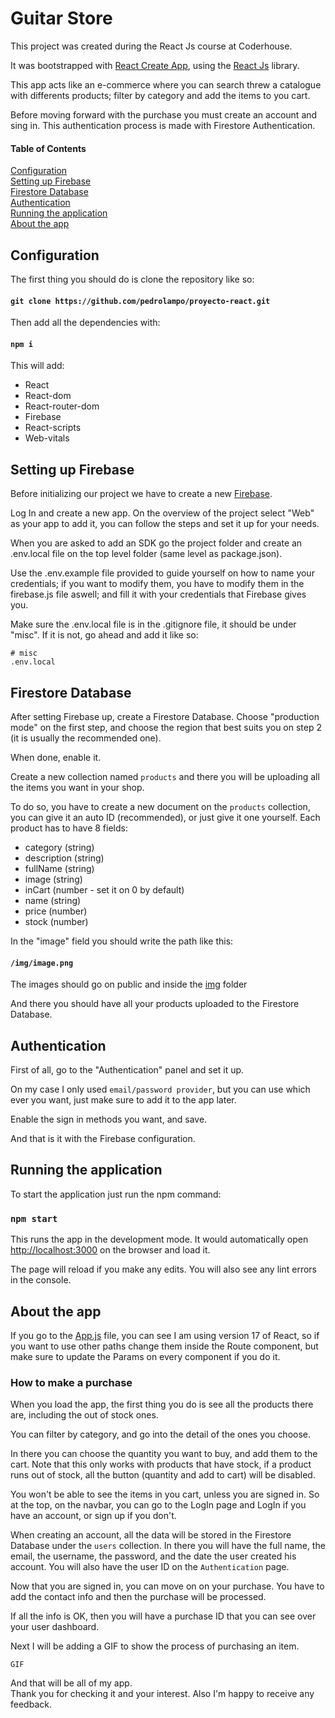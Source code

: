 # Guitar Store

This project was created during the React Js course at Coderhouse.

It was bootstrapped with [React Create App](https://github.com/facebook/create-react-app), using the [React Js](https://reactjs.org/) library.

This app acts like an e-commerce where you can search threw a catalogue with differents products; filter by category and add the items to you cart.

Before moving forward with the purchase you must create an account and sing in. This authentication process is made with Firestore Authentication.

#### Table of Contents

[Configuration](https://github.com/pedrolampo/proyecto-react#configuration)<br>
[Setting up Firebase](https://github.com/pedrolampo/proyecto-react#setting-up-firebase)<br>
[Firestore Database](https://github.com/pedrolampo/proyecto-react#firestore-database)<br>
[Authentication](https://github.com/pedrolampo/proyecto-react#authentication)<br>
[Running the application](https://github.com/pedrolampo/proyecto-react#running-the-application)<br>
[About the app](https://github.com/pedrolampo/proyecto-react#about-the-app)<br>

## Configuration

The first thing you should do is clone the repository like so:

#### `git clone https://github.com/pedrolampo/proyecto-react.git`

Then add all the dependencies with:

#### `npm i`

This will add:

-   React
-   React-dom
-   React-router-dom
-   Firebase
-   React-scripts
-   Web-vitals

## Setting up Firebase

Before initializing our project we have to create a new [Firebase](https://firebase.google.com/).

Log In and create a new app. On the overview of the project select "Web" as your app to add it, you can follow the steps and set it up for your needs.

When you are asked to add an SDK go the project folder and create an .env.local file on the top level folder (same level as package.json).

Use the .env.example file provided to guide yourself on how to name your credentials; if you want to modify them, you have to modify them in the firebase.js file aswell; and fill it with your credentials that Firebase gives you.

Make sure the .env.local file is in the .gitignore file, it should be under "misc". If it is not, go ahead and add it like so:

```
# misc
.env.local
```

## Firestore Database

After setting Firebase up, create a Firestore Database.
Choose "production mode" on the first step, and choose the region that best suits you on step 2 (it is usually the recommended one).

When done, enable it.

Create a new collection named `products` and there you will be uploading all the items you want in your shop.

To do so, you have to create a new document on the `products` collection, you can give it an auto ID (recommended), or just give it one yourself.
Each product has to have 8 fields:

-   category (string)
-   description (string)
-   fullName (string)
-   image (string)
-   inCart (number - set it on 0 by default)
-   name (string)
-   price (number)
-   stock (number)

In the "image" field you should write the path like this:

#### `/img/image.png`

The images should go on public and inside the [img](https://github.com/pedrolampo/proyecto-react/tree/main/public/img) folder

And there you should have all your products uploaded to the Firestore Database.

## Authentication

First of all, go to the "Authentication" panel and set it up.

On my case I only used `email/password provider`, but you can use which ever you want, just make sure to add it to the app later.

Enable the sign in methods you want, and save.

And that is it with the Firebase configuration.

## Running the application

To start the application just run the npm command:

### `npm start`

This runs the app in the development mode.
It would automatically open [http://localhost:3000](http://localhost:3000) on the browser and load it.

The page will reload if you make any edits.
You will also see any lint errors in the console.

## About the app

If you go to the [App.js](https://github.com/pedrolampo/proyecto-react/blob/main/src/App.js) file, you can see I am using version 17 of React, so if you want to use other paths change them inside the Route component, but make sure to update the Params on every component if you do it.

### How to make a purchase

When you load the app, the first thing you do is see all the products there are, including the out of stock ones.

You can filter by category, and go into the detail of the ones you choose.

In there you can choose the quantity you want to buy, and add them to the cart.
Note that this only works with products that have stock, if a product runs out of stock, all the button (quantity and add to cart) will be disabled.

You won't be able to see the items in you cart, unless you are signed in.
So at the top, on the navbar, you can go to the LogIn page and LogIn if you have an account, or sign up if you don't.

When creating an account, all the data will be stored in the Firestore Database under the `users` collection. In there you will have the full name, the email, the username, the password, and the date the user created his account.
You will also have the user ID on the `Authentication` page.

Now that you are signed in, you can move on on your purchase. You have to add the contact info and then the purchase will be processed.

If all the info is OK, then you will have a purchase ID that you can see over your user dashboard.

Next I will be adding a GIF to show the process of purchasing an item.

`GIF`

And that will be all of my app.<br>
Thank you for checking it and your interest. Also I'm happy to receive any feedback.
